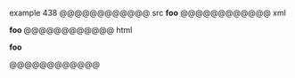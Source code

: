 example 438
@@@@@@@@@@@@ src
****foo****
@@@@@@@@@@@@ xml
<?xml version="1.0" encoding="UTF-8"?>
<!DOCTYPE document SYSTEM "CommonMark.dtd">
<document xmlns="http://commonmark.org/xml/1.0">
  <paragraph>
    <strong>
      <strong>
        <text>foo</text>
      </strong>
    </strong>
  </paragraph>
</document>
@@@@@@@@@@@@ html
<p><strong><strong>foo</strong></strong></p>
@@@@@@@@@@@@
